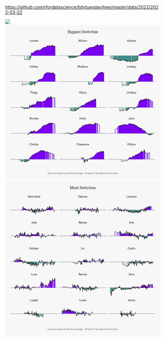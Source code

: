 https://github.com/rfordatascience/tidytuesday/tree/master/data/2022/2022-03-22

![](plots/babynames.png)
![](plots/babynames-swings_biggest.png)
![](plots/babynames-swings_most.png)
